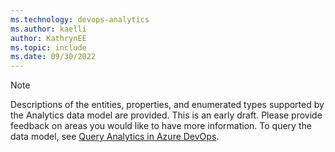 ```yaml
---
ms.technology: devops-analytics
ms.author: kaelli
author: KathrynEE
ms.topic: include
ms.date: 09/30/2022
---
```

 

> [!NOTE]   
> Descriptions of the entities, properties, and enumerated types supported by the Analytics data model are provided. This is an early draft. Please provide feedback on areas you would like to have more information. To query the data model, see [Query Analytics in Azure DevOps](../analytics/analytics-query-parts.md).
